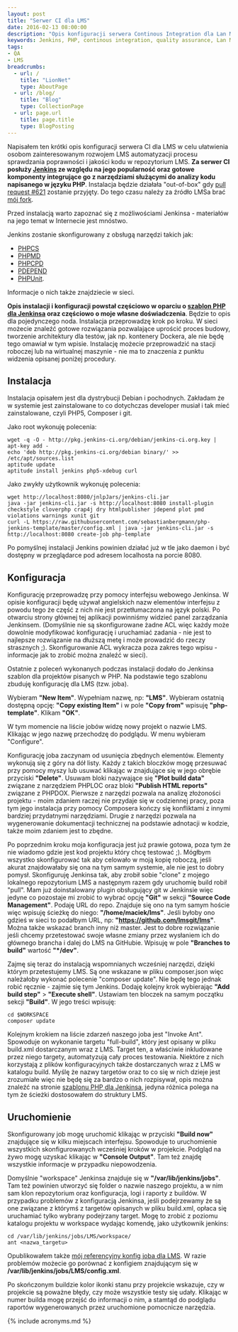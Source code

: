 ```yaml
---
layout: post
title: "Serwer CI dla LMS"
date: 2016-02-13 08:00:00
description: "Opis konfiguracji serwera Continous Integration dla Lan Management System"
keywords: Jenkins, PHP, continous integration, quality assurance, Lan Management System, static analyse, unit testing, jakość oprogramowania, serwer ciągłej integracji, testy jednostkowe
tags:
- QA
- LMS
breadcrumbs:
  - url: /
    title: "LionNet"
    type: AboutPage
  - url: /blog/
    title: "Blog"
    type: CollectionPage
  - url: page.url
    title: page.title
    type: BlogPosting
---
```


Napisałem ten krótki opis konfiguracji serwera CI dla LMS w celu ułatwienia 
osobom zainteresowanym rozwojem LMS automatyzacji procesu sprawdzania 
poprawności i jakości kodu w repozytorium LMS. **Za serwer CI posłuży 
[Jenkins](https://jenkins-ci.org/) ze względu na jego popularność oraz gotowe 
komponenty integrujące go z narzędziami służącymi do analizy kodu napisanego w 
języku PHP**. Instalacja będzie działała "out-of-box" gdy 
[pull request #621](https://github.com/lmsgit/lms/pull/621)
zostanie przyjęty. Do tego czasu należy za źródło LMSa brać 
[mój fork](https://github.com/maciejlew/lms).

Przed instalacją warto zapoznać się z możliwościami Jenkinsa - materiałów
na jego temat w Internecie jest mnóstwo.

Jenkins zostanie skonfigurowany z obsługą narzędzi takich jak:

 * [PHPCS](https://github.com/squizlabs/PHP_CodeSniffer)
 * [PHPMD](http://phpmd.org/)
 * [PHPCPD](https://github.com/sebastianbergmann/phpcpd)
 * [PDEPEND](http://pdepend.org/)
 * [PHPUnit](https://phpunit.de/).

Informacje o nich także znajdziecie w sieci.

**Opis instalacji i konfiguracji powstał częściowo w oparciu o 
[szablon PHP dla Jenkinsa](http://jenkins-php.org/) oraz częściowo o moje
własne doświadczenia**. Będzie to opis dla pojedynczego noda.
Instalacja przeprowadzę krok po kroku. W sieci możecie znaleźć gotowe rozwiązania 
pozwalające uprościć proces budowy, tworzenie architektury dla testów, 
jak np. kontenery Dockera, ale nie będę tego omawiał w tym wpisie. 
Instalację możecie przeprowadzić na stacji roboczej lub na wirtualnej maszynie - 
nie ma to znaczenia z punktu widzenia opisanej poniżej procedury.

## Instalacja

Instalacja opisałem jest dla dystrybucji Debian i pochodnych. Zakładam że
w systemie jest zainstalowane to co dotychczas developer musiał i tak mieć
zainstalowane, czyli PHP5, Composer i git.

Jako root wykonuję polecenia:

    wget -q -O - http://pkg.jenkins-ci.org/debian/jenkins-ci.org.key | apt-key add -
    echo 'deb http://pkg.jenkins-ci.org/debian binary/' >> /etc/apt/sources.list
    aptitude update
    aptitude install jenkins php5-xdebug curl

Jako zwykły użytkownik wykonuję polecenia:

    wget http://localhost:8080/jnlpJars/jenkins-cli.jar
    java -jar jenkins-cli.jar -s http://localhost:8080 install-plugin checkstyle cloverphp crap4j dry htmlpublisher jdepend plot pmd violations warnings xunit git
    curl -L https://raw.githubusercontent.com/sebastianbergmann/php-jenkins-template/master/config.xml | java -jar jenkins-cli.jar -s http://localhost:8080 create-job php-template

Po pomyślnej instalacji Jenkins powinien działać już w tle jako daemon i być 
dostępny w przeglądarce pod adresem localhosta na porcie 8080.

## Konfiguracja

Konfigurację przeprowadzę przy pomocy interfejsu webowego Jenkinsa.
W opisie konfiguracji będę używał angielskich nazw elementów interfejsu
z powodu tego że część z nich nie jest przetłumaczona na język polski.
Po otwarciu strony głównej tej aplikacji powinniśmy widzieć
panel zarządzania Jenkinsem. (Domyślnie nie są skonfigurowane żadne
ACL więc każdy może dowolnie modyfikować konfigurację i uruchamiać
zadania - nie jest to najlepsze rozwiązanie na dłuższą metę i może 
prowadzić do rzeczy strasznych ;). Skonfigurowanie ACL wykracza
poza zakres tego wpisu - informacje jak to zrobić można znaleźć w
sieci).

Ostatnie z poleceń wykonanych podczas instalacji dodało do Jenkinsa
szablon dla projektów pisanych w PHP. Na podstawie tego szablonu
zbuduję konfigurację dla LMS (tzw. joba).

Wybieram **"New Item"**. Wypełniam nazwę, np: **"LMS"**. Wybieram 
ostatnią dostępną opcję: **"Copy existing Item"** i w pole **"Copy
from"** wpisuję **"php-template"**. Klikam **"OK"**.

W tym momencie na liście jobów widzę nowy projekt o nazwie LMS.
Klikając w jego nazwę przechodzę do podglądu. W menu wybieram "Configure".

Konfigurację joba zaczynam od usunięcia zbędnych elementów. Elementy wykonują
się z góry na dół listy. Każdy z takich bloczków mogę przesuwać przy 
pomocy myszy lub usuwać klikając w znajdujące się w jego obrębie przyciski
**"Delete"**. Usuwam bloki nazywające się **"Plot build data"** związane z narzędziem
PHPLOC oraz bloki **"Publish HTML reports"** związane z PHPDOX. Pierwsze z narzędzi pozwala na
analizę złożoności projektu - moim zdaniem raczej nie przydaje się w codziennej 
pracy, poza tym jego instalacja przy pomocy Composera kończy się konfliktami
z innymi bardziej przydatnymi narzędziami. Drugie z narzędzi pozwala na 
wygenerowanie dokumentacji technicznej na podstawie adnotacji w kodzie,
także moim zdaniem jest to zbędne.

Po poprzednim kroku moja konfiguracja jest już prawie gotowa, poza tym
że nie wiadomo gdzie jest kod projektu który chcę testować ;).
Mógłbym wszystko skonfigurować tak aby celowało w moją kopię roboczą,
jeśli akurat znajdowałaby się ona na tym samym systemie, ale nie jest to dobry 
pomysł. Skonfiguruję Jenkinsa tak, aby zrobił sobie "clone" z mojego
lokalnego repozytorium LMS a następnym razem gdy uruchomię build robił "pull". 
Mam już doinstalowany plugin obsługujący git w Jenkinsie więc jedyne co pozostaje
mi zrobić to wybrać opcję **"Git"** w sekcji **"Source Code Management"**.
Podaję URL do repo. Znajduje się ono na tym samym hoście więc wpisuję
ścieżkę do niego: **"/home/maciek/lms"**. Jeśli byłoby ono gdzieś w 
sieci to podałbym URL, np: **"https://github.com/lmsgit/lms"**. Można także wskazać
branch inny niż master. Jest to dobre rozwiązanie jeśli chcemy przetestować
swoje własne zmiany przez wysłaniem ich do głównego brancha i dalej do
LMS na GitHubie. Wpisuję w pole **"Branches to build"** wartość **"*/dev"**.

Zajmę się teraz do instalacją wspomnianych wcześniej narzędzi, dzięki którym
przetestujemy LMS. Są one wskazane w pliku composer.json więc należałoby
wykonać polecenie "composer update". Nie będę tego jednak robić ręcznie -
zajmie się tym Jenkins. Dodaję kolejny krok wybierając **"Add build step"** >
**"Execute shell"**. Ustawiam ten bloczek na samym początku sekcji **"Build"**.
W jego treści wpisuję:

    cd $WORKSPACE
    composer update

Kolejnym krokiem na liście zdarzeń naszego joba jest "Invoke Ant". Spowoduje
on wykonanie targetu "full-build", który jest opisany w pliku build.xml 
dostarczanym wraz z LMS. Target ten, a właściwie inkludowane przez niego
targety, automatyzują cały proces testowania. Niektóre z nich korzystają
z plików konfiguracyjnych także dostarczanych wraz z LMS w katalogu build.
Myślę że nazwy targetów oraz to co się w nich dzieje jest zrozumiałe więc
nie będę się za bardzo o nich rozpisywał, opis można znaleźć na stronie
[szablonu PHP dla Jenkinsa](http://jenkins-php.org/), jedyna różnica polega
na tym że ścieżki dostosowałem do struktury LMS.

## Uruchomienie

Skonfigurowany job mogę uruchomić klikając w przyciski **"Build now"** znajdujące
się w kilku miejscach interfejsu. Spowoduje to uruchomienie wszystkich 
skonfigurowanych wcześniej kroków w projekcie. Podgląd na żywo mogę uzyskać 
klikając w **"Console Output"**. Tam też znajdę wszystkie informacje w przypadku
niepowodzenia. 

Domyślnie "workspace" Jenkinsa znajduje się w **"/var/lib/jenkins/jobs"**. Tam 
też powinien utworzyć się folder o nazwie naszego projektu, a w nim sam
klon repozytorium oraz konfiguracja, logi i raporty z buildów. W przypadku problemów
z konfiguracją Jenkinsa, jeśli podejrzewamy że są one związane z którymś
z targetów opisanych w pliku build.xml, opłaca się uruchamiać tylko 
wybrany podejrzany target. Mogę to zrobić z poziomu katalogu projektu w workspace
wydając komendę, jako użytkownik jenkins:

    cd /var/lib/jenkins/jobs/LMS/workspace/
    ant <nazwa_targetu>

Opublikowałem także [mój referencyjny konfig joba dla LMS](https://gist.github.com/maciejlew/9b207f32be4af5bf8cbe). 
W razie problemów możecie go porównać z konfigiem znajdującym się w 
**/var/lib/jenkins/jobs/LMS/config.xml**.

Po skończonym buildzie kolor ikonki stanu przy projekcie wskazuje, czy w 
projekcie są poważne błędy, czy może wszystkie testy się udały. Klikając
w numer builda mogę przejść do informacji o nim, a stamtąd do podglądu
raportów wygenerowanych przez uruchomione pomocnicze narzędzia.



{% include acronyms.md %}
